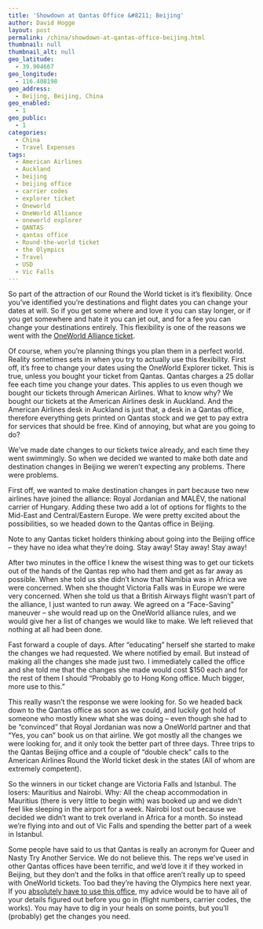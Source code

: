```yaml
---
title: 'Showdown at Qantas Office &#8211; Beijing'
author: David Hogge
layout: post
permalink: /china/showdown-at-qantas-office-beijing.html
thumbnail: null
thumbnail_alt: null
geo_latitude:
  - 39.904667
geo_longitude:
  - 116.408198
geo_address:
  - Beijing, Beijing, China
geo_enabled:
  - 1
geo_public:
  - 1
categories:
  - China
  - Travel Expenses
tags:
  - American Airlines
  - Auckland
  - beijing
  - beijing office
  - carrier codes
  - explorer ticket
  - Oneworld
  - OneWorld Alliance
  - oneworld explorer
  - QANTAS
  - qantas office
  - Round-the-world ticket
  - the Olympics
  - Travel
  - USD
  - Vic Falls
---
```

So part of the attraction of our Round the World ticket is it&#8217;s flexibility. Once you&#8217;ve identified you&#8217;re destinations and flight dates you can change your dates at will. So if you get some where and love it you can stay longer, or if you get somewhere and hate it you can jet out, and for a fee you can change your destinations entirely. This flexibility is one of the reasons we went with the [OneWorld Alliance ticket][1].

Of course, when you&#8217;re planning things you plan them in a perfect world. Reality sometimes sets in when you try to actually use this flexibility. First off, it&#8217;s free to change your dates using the OneWorld Explorer ticket. This is true, unless you bought your ticket from Qantas. Qantas charges a 25 dollar fee each time you change your dates. This applies to us even though we bought our tickets through American Airlines. What to know why? We bought our tickets at the American Airlines desk in Auckland. And the American Airlines desk in Auckland is just that, a desk in a Qantas office, therefore everything gets printed on Qantas stock and we get to pay extra for services that should be free. Kind of annoying, but what are you going to do?

We&#8217;ve made date changes to our tickets twice already, and each time they went swimmingly. So when we decided we wanted to make both date and destination changes in Beijing we weren&#8217;t expecting any problems. There were problems.

First off, we wanted to make destination changes in part because two new airlines have joined the alliance: Royal Jordanian and MALÉV, the national carrier of Hungary. Adding these two add a lot of options for flights to the Mid-East and Central/Eastern Europe. We were pretty excited about the possibilities, so we headed down to the Qantas office in Beijing.

Note to any Qantas ticket holders thinking about going into the Beijing office &#8211; they have no idea what they&#8217;re doing. Stay away! Stay away! Stay away!

After two minutes in the office I knew the wisest thing was to get our tickets out of the hands of the Qantas rep who had them and get as far away as possible. When she told us she didn&#8217;t know that Namibia was in Africa we were concerned. When she thought Victoria Falls was in Europe we were very concerned. When she told us that a British Airways flight wasn&#8217;t part of the alliance, I just wanted to run away. We agreed on a &#8220;Face-Saving&#8221; maneuver &#8211; she would read up on the OneWorld alliance rules, and we would give her a list of changes we would like to make. We left relieved that nothing at all had been done.

Fast forward a couple of days. After &#8220;educating&#8221; herself she started to make the changes we had requested. We where notified by email. But instead of making all the changes she made just two. I immediately called the office and she told me that the changes she made would cost $150 each and for the rest of them I should &#8220;Probably go to Hong Kong office. Much bigger, more use to this.&#8221;

This really wasn&#8217;t the response we were looking for. So we headed back down to the Qantas office as soon as we could, and luckily got hold of someone who mostly knew what she was doing &#8211; even though she had to be &#8220;convinced&#8221; that Royal Jordanian was now a OneWorld partner and that &#8220;Yes, you can&#8221; book us on that airline. We got mostly all the changes we were looking for, and it only took the better part of three days. Three trips to the Qantas Beijing office and a couple of &#8220;double check&#8221; calls to the American Airlines Round the World ticket desk in the states (All of whom are extremely competent).

So the winners in our ticket change are Victoria Falls and Istanbul. The losers: Mauritius and Nairobi. Why: All the cheap accommodation in Mauritius (there is very little to begin with) was booked up and we didn&#8217;t feel like sleeping in the airport for a week. Nairobi lost out because we decided we didn&#8217;t want to trek overland in Africa for a month. So instead we&#8217;re flying into and out of Vic Falls and spending the better part of a week in Istanbul.

Some people have said to us that Qantas is really an acronym for Queer and Nasty Try Another Service. We do not believe this. The reps we&#8217;ve used in other Qantas offices have been terrific, and we&#8217;d love it if they worked in Beijing, but they don&#8217;t and the folks in that office aren&#8217;t really up to speed with OneWorld tickets. Too bad they&#8217;re having the Olympics here next year. If you [absolutely have to use this office][2], my advice would be to have all of your details figured out before you go in (flight numbers, carrier codes, the works). You may have to dig in your heals on some points, but you&#8217;ll (probably) get the changes you need.

 [1]: http://www.oneworld.com
 [2]: http://www.qantas.com.au/needhelp/dyn/contacts/teleSalesContacts#jump2